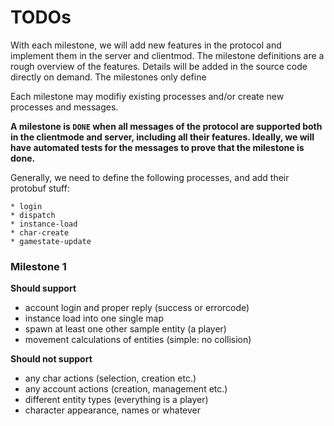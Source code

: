# TODOs  

With each milestone, we will add new features in the protocol and implement them in the server and clientmod. The milestone definitions are a rough overview of the features. Details will be added in the source code directly on demand. The milestones only define 

Each milestone may modifiy existing processes and/or create new processes and messages.

**A milestone is `DONE` when all messages of the protocol are supported both in the clientmode and server, including all their features. Ideally, we will have automated tests for the messages to prove that the milestone is done.**

Generally, we need to define the following processes, and add their protobuf stuff:  

```
* login
* dispatch
* instance-load
* char-create
* gamestate-update
```

### Milestone 1

**Should support**  

* account login and proper reply (success or errorcode)
* instance load into one single map
* spawn at least one other sample entity (a player)
* movement calculations of entities (simple: no collision)

**Should not support**

* any char actions (selection, creation etc.)
* any account actions (creation, management etc.)
* different entity types (everything is a player)
* character appearance, names or whatever



